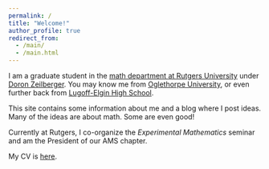 ```yaml
---
permalink: /
title: "Welcome!"
author_profile: true
redirect_from: 
  - /main/
  - /main.html
---
```


I am a graduate student in the [math department at Rutgers
University](https://www.math.rutgers.edu/) under [Doron
Zeilberger](https://sites.math.rutgers.edu/~zeilberg/). You may know me from
[Oglethorpe University](https://oglethorpe.edu/), or even further back from
[Lugoff-Elgin High School](https://www.kcsdschools.net/Domain/17).

This site contains some information about me and a blog where I post ideas.
Many of the ideas are about math. Some are even good!

Currently at Rutgers, I co-organize the *Experimental Mathematics* seminar and
am the President of our AMS chapter.

My CV is [here](/files/cv.pdf).
